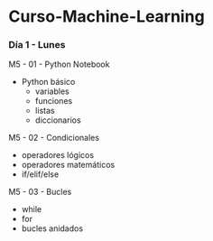 # Curso-Machine-Learning

### Día 1 - Lunes

M5 - 01 - Python Notebook             
- Python básico            
    - variables            
    - funciones            
    - listas            
    - diccionarios

M5 - 02 - Condicionales            
- operadores lógicos            
- operadores matemáticos            
- if/elif/else

M5 - 03 - Bucles            
- while            
- for            
- bucles anidados            
